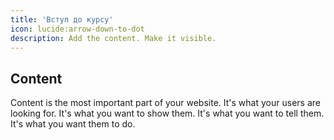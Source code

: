 ```yaml
---
title: 'Вступ до курсу'
icon: lucide:arrow-down-to-dot
description: Add the content. Make it visible.
---
```


## Content

Content is the most important part of your website. It's what your users are looking for. It's what you want to show them. It's what you want to tell them. It's what you want them to do.
